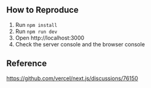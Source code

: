 ## How to Reproduce
1. Run `npm install`
2. Run `npm run dev`
3. Open http://localhost:3000
4. Check the server console and the browser console

## Reference
https://github.com/vercel/next.js/discussions/76150
